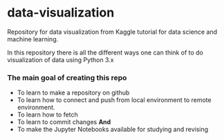 # data-visualization
Repository for data visualization from Kaggle tutorial for data science and machine learning.

In this repository there is all the different ways one can think of to do visualization of data using Python 3.x

### The main goal of creating this repo
* To learn to make a repository on github
* To learn how to connect and push from local environment to remote environment.
* To learn how to fetch
* To learn to commit changes
**And**
* To make the Jupyter Notebooks available for studying and revising
